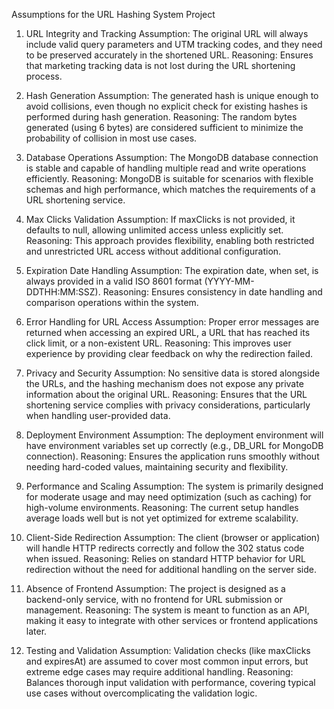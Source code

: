 Assumptions for the URL Hashing System Project

1. URL Integrity and Tracking
   Assumption: The original URL will always include valid query parameters and UTM tracking codes, and they need to be preserved accurately in the shortened URL.
   Reasoning: Ensures that marketing tracking data is not lost during the URL shortening process.

2. Hash Generation
   Assumption: The generated hash is unique enough to avoid collisions, even though no explicit check for existing hashes is performed during hash generation.
   Reasoning: The random bytes generated (using 6 bytes) are considered sufficient to minimize the probability of collision in most use cases.

3. Database Operations
   Assumption: The MongoDB database connection is stable and capable of handling multiple read and write operations efficiently.
   Reasoning: MongoDB is suitable for scenarios with flexible schemas and high performance, which matches the requirements of a URL shortening service.

4. Max Clicks Validation
   Assumption: If maxClicks is not provided, it defaults to null, allowing unlimited access unless explicitly set.
   Reasoning: This approach provides flexibility, enabling both restricted and unrestricted URL access without additional configuration.

5. Expiration Date Handling
   Assumption: The expiration date, when set, is always provided in a valid ISO 8601 format (YYYY-MM-DDTHH:MM:SSZ).
   Reasoning: Ensures consistency in date handling and comparison operations within the system.

6. Error Handling for URL Access
   Assumption: Proper error messages are returned when accessing an expired URL, a URL that has reached its click limit, or a non-existent URL.
   Reasoning: This improves user experience by providing clear feedback on why the redirection failed.

7. Privacy and Security
   Assumption: No sensitive data is stored alongside the URLs, and the hashing mechanism does not expose any private information about the original URL.
   Reasoning: Ensures that the URL shortening service complies with privacy considerations, particularly when handling user-provided data.

8. Deployment Environment
   Assumption: The deployment environment will have environment variables set up correctly (e.g., DB_URL for MongoDB connection).
   Reasoning: Ensures the application runs smoothly without needing hard-coded values, maintaining security and flexibility.

9. Performance and Scaling
   Assumption: The system is primarily designed for moderate usage and may need optimization (such as caching) for high-volume environments.
   Reasoning: The current setup handles average loads well but is not yet optimized for extreme scalability.

10. Client-Side Redirection
    Assumption: The client (browser or application) will handle HTTP redirects correctly and follow the 302 status code when issued.
    Reasoning: Relies on standard HTTP behavior for URL redirection without the need for additional handling on the server side.

11. Absence of Frontend
    Assumption: The project is designed as a backend-only service, with no frontend for URL submission or management.
    Reasoning: The system is meant to function as an API, making it easy to integrate with other services or frontend applications later.

12. Testing and Validation
    Assumption: Validation checks (like maxClicks and expiresAt) are assumed to cover most common input errors, but extreme edge cases may require additional handling.
    Reasoning: Balances thorough input validation with performance, covering typical use cases without overcomplicating the validation logic.
